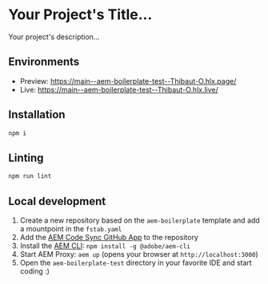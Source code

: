 # Your Project's Title...
Your project's description...

## Environments
- Preview: https://main--aem-boilerplate-test--Thibaut-O.hlx.page/
- Live: https://main--aem-boilerplate-test--Thibaut-O.hlx.live/

## Installation

```sh
npm i
```

## Linting

```sh
npm run lint
```

## Local development

1. Create a new repository based on the `aem-boilerplate` template and add a mountpoint in the `fstab.yaml`
1. Add the [AEM Code Sync GitHub App](https://github.com/apps/aem-code-sync) to the repository
1. Install the [AEM CLI](https://github.com/adobe/helix-cli): `npm install -g @adobe/aem-cli`
1. Start AEM Proxy: `aem up` (opens your browser at `http://localhost:3000`)
1. Open the `aem-boilerplate-test` directory in your favorite IDE and start coding :)
